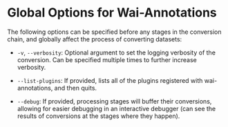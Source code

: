 # Global Options for Wai-Annotations

The following options can be specified before any stages in the conversion chain, and globally affect the process of
converting datasets:

* `-v`, `--verbosity`: Optional argument to set the logging verbosity of the conversion. Can be
                       specified multiple times to further increase verbosity.

* `--list-plugins`: If provided, lists all of the plugins registered with wai-annotations, and then
                    quits.

* `--debug`: If provided, processing stages will buffer their conversions, allowing for easier debugging
             in an interactive debugger (can see the results of conversions at the stages where they happen).
